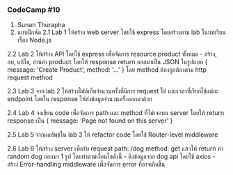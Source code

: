 ### CodeCamp #10
1. Sunan Thurapha
2. แบบฝึกหัด
  2.1 Lab 1
	ให้สร้าง web server โดยใช้ express โดยสร้างตาม lab ในบทเรียนเรื่อง Node.js
  
  2.2 Lab 2
	ให้สร้าง API โดยใช้ express เพื่อจัดการ resource product ทั้งหมด
    - สร้าง, ลบ, แก้ไข, อ่านค่า product โดยให้ response return ออกมาเป็น JSON
    ในรูปแบบ { message: 'Create Product', method: '...' } โดย method ต้องถูกต้องตาม http request method

  2.3 Lab 3
    จาก lab 2 ให้สร้างไฟล์เก็บจำนวนครั้งที่มีการ request ไป และเวลาที่เรียกใช้แต่ละ endpoint  โดยใน response ให้ส่งข้อมูลจำนวนครั้งออกมาด้วย
  
  
  2.4 Lab 4
    จงเขียน code เพื่อจัดการ path และ method ที่ไม่เจอบน server โดยให้ return response เป็น { message: 'Page not found on this server' }

  2.5 Lab 5
    จากผลลัพธ์ใน lab 3 ให้ refactor code โดยใช้ Router-level middleware

  2.6 Lab 6
      ให้สร้าง server เพื่อรับ request path: /dog method: get แล้วให้ return ค่า random dog ออกมา 1 รูป โดยทำตามเงื่อนไขดังนี้
    - ดึงข้อมูลจาก dog api โดยใช้ axios
    - สร้าง Error-handling middleware เพื่อจัดการ error ที่อาจเกิดขึ้น

  


